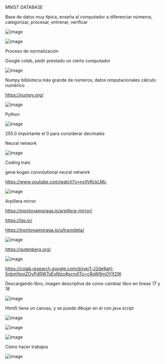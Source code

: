 MNIST DATABASE

Base de datos muy típica, enseña al computador a diferenciar números, categorizar, procesar, entrenar, verificar

![image](https://github.com/vickgit201/audiv027-2024-1/assets/128842460/ddba802e-db1a-43b9-8c71-012c6daec1ff)

![image](https://github.com/vickgit201/audiv027-2024-1/assets/128842460/0d30af29-ae50-42b2-8572-6b58d7527ef3)

Proceso de normalización

Google colab, pedir prestado un cierto computador 

![image](https://github.com/vickgit201/audiv027-2024-1/assets/128842460/8f6f08ac-5186-4cb2-9ebc-f3dd24235a86)

Numpy biblioteca más grande de números, datos omputacionales cálculo numérico

https://numpy.org/

![image](https://github.com/vickgit201/audiv027-2024-1/assets/128842460/01677724-eec3-4595-8b29-c98a058d9788)

Python

![image](https://github.com/vickgit201/audiv027-2024-1/assets/128842460/9a78ecdb-ab42-4604-b2bf-11cb2dd51350)

255.0 importante el 0 para considerar decimales

Neural network 

![image](https://github.com/vickgit201/audiv027-2024-1/assets/128842460/0ca5986b-079b-4952-b119-856b7129445d)

Coding train 

gene kogan convolutional neural network

https://www.youtube.com/watch?v=nvilVKckLMc

![image](https://github.com/vickgit201/audiv027-2024-1/assets/128842460/31021fd6-1421-46df-ae9d-07d92ba27ff4)

Arpillera mirror

https://montoyamoraga.io/arpillera-mirror/

https://lav.io/

https://montoyamoraga.io/ultravioleta/

![image](https://github.com/vickgit201/audiv027-2024-1/assets/128842460/2a968b4d-19d1-402f-aaad-4a5dbc6108a1)

https://gutenberg.org/

![image](https://github.com/vickgit201/audiv027-2024-1/assets/128842460/ad2f750e-e72f-4003-95f6-10fcfe256ae0)

https://colab.research.google.com/drive/1-J2de9aH-5nbmYeoiZOyPdRW7oExNlzn#scrollTo=cRoW9mOYlf2W

Descargando libro, imagen descriptiva de como cambiar libro en líneas 17 y 18

![image](https://github.com/vickgit201/audiv027-2024-1/assets/128842460/d18a4149-788c-46ac-8288-a07a6dc5ca30)

Html5 tiene un canvas, y se puede dibujar en el con java script

![image](https://github.com/vickgit201/audiv027-2024-1/assets/128842460/116aaa45-7308-4e21-8833-c6c5bbe0fa33)

![image](https://github.com/vickgit201/audiv027-2024-1/assets/128842460/9f1b3e42-ddb9-4a66-b0a2-9ab669aca97e)

![image](https://github.com/vickgit201/audiv027-2024-1/assets/128842460/6dff2388-3bd7-4e10-b441-139c6e9f39fe)

Cómo hacer trabajos 

![image](https://github.com/vickgit201/audiv027-2024-1/assets/128842460/b6371330-a147-4914-92c7-682eef357fb4)





